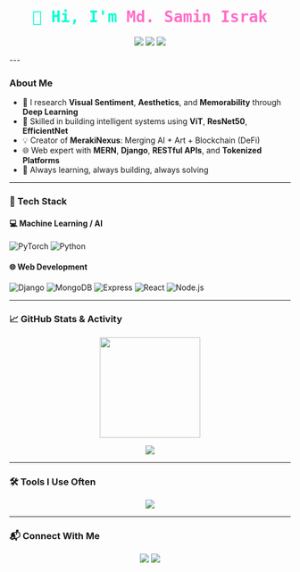 <h1 align="center" style="color:#00FFD1; font-family:'Fira Code', monospace; font-weight:600;">
  👋 Hi, I'm <span style="color:#FF6EC7;">Md. Samin Israk</span>
</h1>

<p align="center">
  <img src="https://img.shields.io/badge/Machine%20Learning-Researcher-red?style=for-the-badge">
  <img src="https://img.shields.io/badge/Full%20Stack-Developer-blue?style=for-the-badge">
  <img src="https://img.shields.io/badge/AI%20Art%20%7C%20Web3%20%7C%20DeFi-Explorer-purple?style=for-the-badge">
</p>
---

###  About Me

- 🔬 I research **Visual Sentiment**, **Aesthetics**, and **Memorability** through **Deep Learning**
- 🧩 Skilled in building intelligent systems using **ViT**, **ResNet50**, **EfficientNet**
- 💡 Creator of **MerakiNexus**: Merging AI + Art + Blockchain (DeFi)
- 🌐 Web expert with **MERN**, **Django**, **RESTful APIs**, and **Tokenized Platforms**
- 🎯 Always learning, always building, always solving

---

### 🚀 Tech Stack

#### 💻 Machine Learning / AI
![PyTorch](https://img.shields.io/badge/PyTorch-%23EE4C2C.svg?style=for-the-badge&logo=PyTorch&logoColor=white)
![Python](https://img.shields.io/badge/Python-3670A0?style=for-the-badge&logo=python&logoColor=white)

#### 🌐 Web Development
![Django](https://img.shields.io/badge/Django-%23092E20.svg?style=for-the-badge&logo=django&logoColor=white)
![MongoDB](https://img.shields.io/badge/MongoDB-%2347A248.svg?style=for-the-badge&logo=MongoDB&logoColor=white)
![Express](https://img.shields.io/badge/Express.js-%23404d59.svg?style=for-the-badge&logo=express&logoColor=white)
![React](https://img.shields.io/badge/React-%2361DAFB.svg?style=for-the-badge&logo=React&logoColor=black)
![Node.js](https://img.shields.io/badge/Node.js-%23339933.svg?style=for-the-badge&logo=node.js&logoColor=white)

---

### 📈 GitHub Stats & Activity

<p align="center">
  <img src="https://github-readme-stats.vercel.app/api?username=Samin1362&show_icons=true&theme=tokyonight&rank_icon=github&include_all_commits=true&count_private=true" height="180px"/>
</p>

<p align="center">
  <img src="https://github-readme-stats.vercel.app/api/top-langs/?username=Samin1362&layout=compact&theme=tokyonight&langs_count=10"/>
</p>

---

### 🛠️ Tools I Use Often

<p align="center">
  <img src="https://skillicons.dev/icons?i=pytorch,python,django,react,nodejs,express,mongodb,html,css,javascript,git,vscode" />
</p>

---

### 📬 Connect With Me

<p align="center">
  <a href="mailto:saminisrak1991@gmail.com"><img src="https://img.shields.io/badge/Gmail-D14836?style=for-the-badge&logo=gmail&logoColor=white"/></a>
  <a href="https://www.linkedin.com/in/samin-israk-157800141"><img src="https://img.shields.io/badge/LinkedIn-0A66C2?style=for-the-badge&logo=linkedin&logoColor=white"/></a>
</p>
